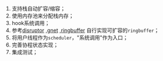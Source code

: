 1. 支持栈自动扩容/缩容；
2. 使用内存池来分配栈内存；
3. hook系统调用；
4. 参考[disruptor](https://github.com/LMAX-Exchange/disruptor) ,[gnet](https://github.com/panjf2000/gnet) ,[ringbuffer](https://github.com/NULLx76/ringbuffer) 自行实现可扩容的`ringbuffer`；
5. 将用户线程作为`scheduler`，"系统调用"作为入口；
6. 完善协程状态实现；
7. 集成测试；
